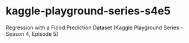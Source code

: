 # kaggle-playground-series-s4e5
Regression with a Flood Prediction Dataset (Kaggle Playground Series - Season 4, Episode 5)
